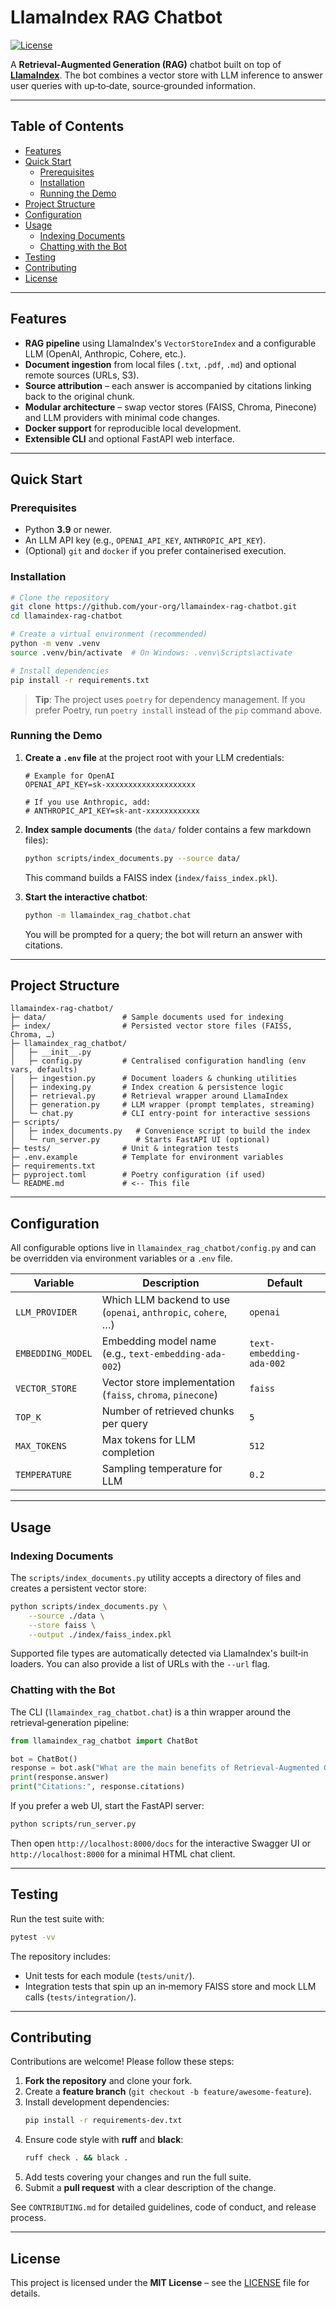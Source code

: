# LlamaIndex RAG Chatbot

[![License](https://img.shields.io/badge/license-MIT-blue.svg)](LICENSE)

A **Retrieval‑Augmented Generation (RAG)** chatbot built on top of **[LlamaIndex](https://github.com/run-llama/llama_index)**. The bot combines a vector store with LLM inference to answer user queries with up‑to‑date, source‑grounded information.

---

## Table of Contents

- [Features](#features)
- [Quick Start](#quick-start)
  - [Prerequisites](#prerequisites)
  - [Installation](#installation)
  - [Running the Demo](#running-the-demo)
- [Project Structure](#project-structure)
- [Configuration](#configuration)
- [Usage](#usage)
  - [Indexing Documents](#indexing-documents)
  - [Chatting with the Bot](#chatting-with-the-bot)
- [Testing](#testing)
- [Contributing](#contributing)
- [License](#license)

---

## Features

- **RAG pipeline** using LlamaIndex's `VectorStoreIndex` and a configurable LLM (OpenAI, Anthropic, Cohere, etc.).
- **Document ingestion** from local files (`.txt`, `.pdf`, `.md`) and optional remote sources (URLs, S3).
- **Source attribution** – each answer is accompanied by citations linking back to the original chunk.
- **Modular architecture** – swap vector stores (FAISS, Chroma, Pinecone) and LLM providers with minimal code changes.
- **Docker support** for reproducible local development.
- **Extensible CLI** and optional FastAPI web interface.

---

## Quick Start

### Prerequisites

- Python **3.9** or newer.
- An LLM API key (e.g., `OPENAI_API_KEY`, `ANTHROPIC_API_KEY`).
- (Optional) `git` and `docker` if you prefer containerised execution.

### Installation

```bash
# Clone the repository
git clone https://github.com/your-org/llamaindex-rag-chatbot.git
cd llamaindex-rag-chatbot

# Create a virtual environment (recommended)
python -m venv .venv
source .venv/bin/activate  # On Windows: .venv\Scripts\activate

# Install dependencies
pip install -r requirements.txt
```

> **Tip**: The project uses `poetry` for dependency management. If you prefer Poetry, run `poetry install` instead of the `pip` command above.

### Running the Demo

1. **Create a `.env` file** at the project root with your LLM credentials:

   ```dotenv
   # Example for OpenAI
   OPENAI_API_KEY=sk-xxxxxxxxxxxxxxxxxxxx
   
   # If you use Anthropic, add:
   # ANTHROPIC_API_KEY=sk-ant-xxxxxxxxxxxx
   ```

2. **Index sample documents** (the `data/` folder contains a few markdown files):

   ```bash
   python scripts/index_documents.py --source data/
   ```

   This command builds a FAISS index (`index/faiss_index.pkl`).

3. **Start the interactive chatbot**:

   ```bash
   python -m llamaindex_rag_chatbot.chat
   ```

   You will be prompted for a query; the bot will return an answer with citations.

---

## Project Structure

```
llamaindex-rag-chatbot/
├─ data/                 # Sample documents used for indexing
├─ index/                # Persisted vector store files (FAISS, Chroma, …)
├─ llamaindex_rag_chatbot/
│   ├─ __init__.py
│   ├─ config.py         # Centralised configuration handling (env vars, defaults)
│   ├─ ingestion.py      # Document loaders & chunking utilities
│   ├─ indexing.py       # Index creation & persistence logic
│   ├─ retrieval.py      # Retrieval wrapper around LlamaIndex
│   ├─ generation.py     # LLM wrapper (prompt templates, streaming)
│   └─ chat.py           # CLI entry‑point for interactive sessions
├─ scripts/
│   ├─ index_documents.py   # Convenience script to build the index
│   └─ run_server.py        # Starts FastAPI UI (optional)
├─ tests/                # Unit & integration tests
├─ .env.example          # Template for environment variables
├─ requirements.txt
├─ pyproject.toml        # Poetry configuration (if used)
└─ README.md             # <-- This file
```

---

## Configuration

All configurable options live in `llamaindex_rag_chatbot/config.py` and can be overridden via environment variables or a `.env` file.

| Variable | Description | Default |
|----------|-------------|---------|
| `LLM_PROVIDER` | Which LLM backend to use (`openai`, `anthropic`, `cohere`, …) | `openai` |
| `EMBEDDING_MODEL` | Embedding model name (e.g., `text-embedding-ada-002`) | `text-embedding-ada-002` |
| `VECTOR_STORE` | Vector store implementation (`faiss`, `chroma`, `pinecone`) | `faiss` |
| `TOP_K` | Number of retrieved chunks per query | `5` |
| `MAX_TOKENS` | Max tokens for LLM completion | `512` |
| `TEMPERATURE` | Sampling temperature for LLM | `0.2` |

---

## Usage

### Indexing Documents

The `scripts/index_documents.py` utility accepts a directory of files and creates a persistent vector store:

```bash
python scripts/index_documents.py \
    --source ./data \
    --store faiss \
    --output ./index/faiss_index.pkl
```

Supported file types are automatically detected via LlamaIndex's built‑in loaders. You can also provide a list of URLs with the `--url` flag.

### Chatting with the Bot

The CLI (`llamaindex_rag_chatbot.chat`) is a thin wrapper around the retrieval‑generation pipeline:

```python
from llamaindex_rag_chatbot import ChatBot

bot = ChatBot()
response = bot.ask("What are the main benefits of Retrieval‑Augmented Generation?")
print(response.answer)
print("Citations:", response.citations)
```

If you prefer a web UI, start the FastAPI server:

```bash
python scripts/run_server.py
```

Then open `http://localhost:8000/docs` for the interactive Swagger UI or `http://localhost:8000` for a minimal HTML chat client.

---

## Testing

Run the test suite with:

```bash
pytest -vv
```

The repository includes:
- Unit tests for each module (`tests/unit/`).
- Integration tests that spin up an in‑memory FAISS store and mock LLM calls (`tests/integration/`).

---

## Contributing

Contributions are welcome! Please follow these steps:

1. **Fork the repository** and clone your fork.
2. Create a **feature branch** (`git checkout -b feature/awesome‑feature`).
3. Install development dependencies:
   ```bash
   pip install -r requirements-dev.txt
   ```
4. Ensure code style with **ruff** and **black**:
   ```bash
   ruff check . && black .
   ```
5. Add tests covering your changes and run the full suite.
6. Submit a **pull request** with a clear description of the change.

See `CONTRIBUTING.md` for detailed guidelines, code of conduct, and release process.

---

## License

This project is licensed under the **MIT License** – see the [LICENSE](LICENSE) file for details.
